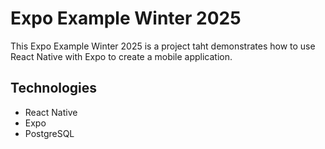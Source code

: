 # Expo Example Winter 2025

This Expo Example Winter 2025 is a project taht demonstrates how to use React Native with Expo to create a mobile application.

## Technologies

- React Native
- Expo
- PostgreSQL
